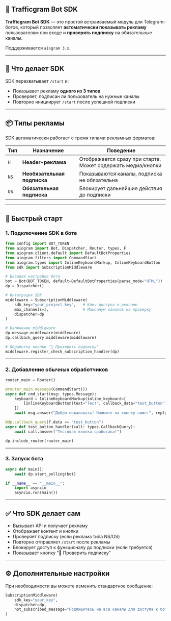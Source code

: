 
## 🚀 Trafficgram Bot SDK

**Trafficgram Bot SDK** — это простой встраиваемый модуль для Telegram-ботов, который позволяет **автоматически показывать рекламу** пользователям при входе и **проверять подписку** на обязательные каналы.

Поддерживается `aiogram 3.x`.

---

## 🧩 Что делает SDK

SDK перехватывает `/start` и:

* Показывает рекламу **одного из 3 типов**
* Проверяет, подписан ли пользователь на нужные каналы
* Повторно инициирует `/start` после успешной подписки

---

## 📦 Типы рекламы

SDK автоматически работает с тремя типами рекламных форматов:

| Тип  | Назначение                  | Поведение                                                   |
| ---- | --------------------------- | ----------------------------------------------------------- |
| `H`  | **Header-реклама**          | Отображается сразу при старте. Может содержать медиа/кнопки |
| `NS` | **Необязательная подписка** | Показываются каналы, подписка не обязательна                |
| `OS` | **Обязательная подписка**   | Блокирует дальнейшие действия до подписки                   |

---

## 🔧 Быстрый старт

### 1. Подключение SDK в боте

```python
from config import BOT_TOKEN
from aiogram import Bot, Dispatcher, Router, types, F
from aiogram.client.default import DefaultBotProperties
from aiogram.filters import CommandStart
from aiogram.types import InlineKeyboardMarkup, InlineKeyboardButton
from sdk import SubscriptionMiddleware

# Базовая настройка бота
bot = Bot(BOT_TOKEN, default=DefaultBotProperties(parse_mode="HTML"))
dp = Dispatcher()

# Интеграция SDK
middleware = SubscriptionMiddleware(
    sdk_key="your_project_key",   # Ключ доступа к рекламе
    max_channels=3,               # Максимум каналов на проверку
    dispatcher=dp
)

# Включение middleware
dp.message.middleware(middleware)
dp.callback_query.middleware(middleware)

# Обработка кнопки "🔄 Проверить подписку"
middleware.register_check_subscription_handler(dp)
```

---

### 2. Добавление обычных обработчиков

```python
router_main = Router()

@router_main.message(CommandStart())
async def cmd_start(msg: types.Message):
    keyboard = InlineKeyboardMarkup(inline_keyboard=[
        [InlineKeyboardButton(text="Тест", callback_data="test_button")]
    ])
    await msg.answer("Добро пожаловать! Нажмите на кнопку ниже:", reply_markup=keyboard)

@dp.callback_query(F.data == "test_button")
async def test_button_handler(call: types.CallbackQuery):
    await call.answer("Тестовая кнопка сработала!")

dp.include_router(router_main)
```

---

### 3. Запуск бота

```python
async def main():
    await dp.start_polling(bot)

if __name__ == "__main__":
    import asyncio
    asyncio.run(main())
```

---

## ✅ Что SDK делает сам

* Вызывает API и получает рекламу
* Отображает контент и кнопки
* Проверяет подписку (если реклама типа NS/OS)
* Повторно отправляет `/start` после рекламы
* Блокирует доступ к функционалу до подписки (если требуется)
* Показывает кнопку "🔄 Проверить подписку"

---

## ⚙️ Дополнительные настройки

При необходимости вы можете изменить стандартное сообщение:

```python
SubscriptionMiddleware(
    sdk_key="your_key",
    dispatcher=dp,
    not_subscribed_message="Подпишитесь на все каналы для доступа к боту!"
)
```